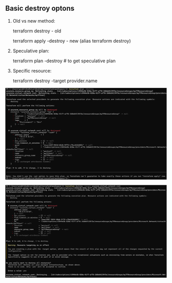 ## Basic destroy optons

1. Old vs new method:

    terraform destroy - old

    terraform apply -destroy - new
    (alias terraform destroy)

2. Speculative plan:

    terraform plan -destroy  # to get speculative plan

3. Specific resource:

    terraform destroy -target provider.name


![](../screenshots/screenshot-6.png)


![](../screenshots/screenshot-7.png)